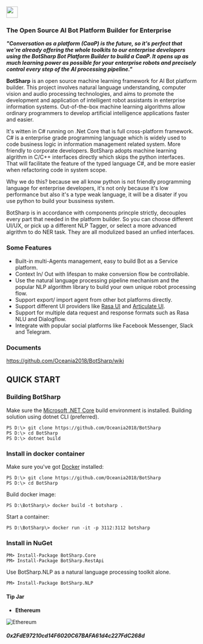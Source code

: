 ﻿# <img src="https://raw.githubusercontent.com/Oceania2018/BotSharp/master/BotSharp.WebHost/wwwroot/images/BotSharp.png" height="30">
### The Open Source AI Bot Platform Builder for Enterprise
***"Conversation as a platform (CaaP) is the future, so it's perfect that we're already offering the whole toolkits to our enterprise developers using the BotSharp Bot Platform Builder to build a CaaP. It opens up as much learning power as possible for your enterprise robots and precisely control every step of the AI processing pipeline."***

**BotSharp** is an open source machine learning framework for AI Bot platform builder. This project involves natural language understanding, computer vision and audio processing technologies, and aims to promote the development and application of intelligent robot assistants in enterprise information systems. Out-of-the-box machine learning algorithms allow ordinary programmers to develop artificial intelligence applications faster and easier. 

It's witten  in C# running on .Net Core that is full cross-platform framework. C# is a enterprise grade programming language which is widely used to code business logic in information management related system. More friendly to corporate developers. BotSharp adopts machine learning algrithm in C/C++ interfaces directly which skips the python interfaces. That will facilitate the feature of the typed language C#, and be more easier when refactoring code in system scope. 

Why we do this? because we all know python is not friendly programming language for enterprise developers, it's not only because it's low performance but also it's a type weak language, it will be a disater if you use python to build your bussiness system.

BotSharp is in accordance with components princple strictly, decouples every part that needed in the platform builder. So you can choose different UI/UX, or pick up a different NLP Tagger, or select a more advanced algrithm to do NER task. They are all modulized based an unfied interfaces.

### Some Features
* Built-in multi-Agents management, easy to build Bot as a Service platform.
* Context In/ Out with lifespan to make conversion flow be controllable.
* Use the natural language processing pipeline mechanism and the popular NLP algorithm library to build your own unique robot processing flow.
* Support export/ import agent from other bot platforms directly.
* Support different UI providers like [Rasa UI](https://github.com/paschmann/rasa-ui) and [Articulate UI](https://spg.ai/projects/articulate/).
* Support for multiple data request and response formats such as Rasa NLU and Dialogflow.
* Integrate with popular social platforms like Facebook Messenger, Slack and Telegram.

### Documents
https://github.com/Oceania2018/BotSharp/wiki

## QUICK START
### Building BotSharp
Make sure the [Microsoft .NET Core](https://www.microsoft.com/net/download) build environment is installed. 
Building solution using dotnet CLI (preferred).
```
PS D:\> git clone https://github.com/Oceania2018/BotSharp
PS D:\> cd BotSharp
PS D:\> dotnet build
```

### Install in docker container
Make sure you've got [Docker](https://www.docker.com/) installed:
```
PS D:\> git clone https://github.com/Oceania2018/BotSharp
PS D:\> cd BotSharp
```
Build docker image:
```
PS D:\BotSharp\> docker build -t botsharp .
```
Start a container:
```
PS D:\BotSharp\> docker run -it -p 3112:3112 botsharp
```

### Install in NuGet
```
PM> Install-Package BotSharp.Core
PM> Install-Package BotSharp.RestApi
```
Use BotSharp.NLP as a natural language processing toolkit alone.
```
PM> Install-Package BotSharp.NLP
```


#### Tip Jar
* **Ethereum**

![Ethereum](https://raw.githubusercontent.com/Haiping-Chen/Etherscan.NetSDK/master/qr_code_eth.jpg)
##### 0x2FdE97210cd14F6020C67BAFA61d4c227FdC268d
